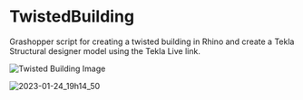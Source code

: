 # TwistedBuilding
Grashopper script for creating a twisted building in Rhino and create a Tekla Structural designer model using the Tekla Live link.


![Twisted Building Image](https://user-images.githubusercontent.com/23653718/214361552-a49ddc71-8bf3-47ff-a05d-490e44d3a96f.png)


![2023-01-24_19h14_50](https://user-images.githubusercontent.com/23653718/214361771-3f5b6f3c-b99f-4e62-90f3-9fd27fb03a9a.png)
